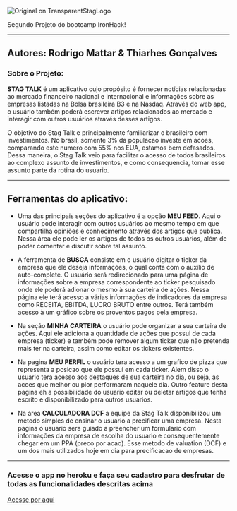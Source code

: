 ![Original on TransparentStagLogo](https://user-images.githubusercontent.com/49764647/110209369-f19a8180-7e6a-11eb-9ecd-2d809050ba8b.png)

Segundo Projeto do bootcamp IronHack!

---

## Autores: Rodrigo Mattar & Thiarhes Gonçalves

### Sobre o Projeto:

**STAG TALK** é um aplicativo cujo propósito é fornecer notícias relacionadas ao mercado financeiro nacional e internacional e informações sobre as empresas listadas na Bolsa brasileira B3 e na Nasdaq. Através do web app, o usuário também poderá escrever artigos relacionados ao mercado e interagir com outros usuários através desses artigos.  

O objetivo do Stag Talk e principalmente familiarizar o brasileiro com investimentos. No brasil, somente 3% da populacao investe em acoes, comparando este numero com 55% nos EUA, estamos bem defasados. Dessa maneira, o Stag Talk veio para facilitar o acesso de todos brasileiros ao complexo assunto de investimentos, e como consequencia, tornar esse assunto parte da rotina do usuario.

---

## Ferramentas do aplicativo:

- Uma das principais seções do aplicativo é a opção **MEU FEED**. Aqui o usuário pode interagir com outros usuários ao mesmo tempo em que compartilha opiniões e conhecimento através dos artigos que publica. Nessa área ele pode ler os artigos de todos os outros usuários, além de poder comentar e discutir sobre tal assunto.

- A ferramenta de **BUSCA** consiste em o usuário digitar o ticker da empresa que ele deseja informações, o qual conta com o auxílio de auto-complete. O usuário será redirecionado para uma página de informações sobre a empresa correspondente ao ticker pesquisado onde ele poderá adionar o mesmo à sua carteira de ações. Nessa página ele terá acesso a várias informações de indicadores da empresa como RECEITA, EBITDA, LUCRO BRUTO entre outros. Terá também acesso à um gráfico sobre os proventos pagos pela empresa.

- Na seção **MINHA CARTEIRA**  o usuário pode organizar a sua carteira de ações. Aqui ele adiciona a quantidade de ações que possui de cada empresa (ticker) e também pode remover algum ticker que não pretenda mais ter na carteira, assim como editar os tickers existentes. 

- Na pagina **MEU PERFIL** o usuário tera acesso a um grafico de pizza que representa a posicao que ele possui em cada ticker. Alem disso o usuario tera acesso aos destaques de sua carteira no dia, ou seja, as acoes que melhor ou pior performaram naquele dia. Outro feature desta pagina eh a possibilidade do usuario editar ou deletar artigos que tenha escrito e disponibilizado para outros usuarios. 

- Na área **CALCULADORA DCF** a equipe da Stag Talk disponibilizou um metodo simples de ensinar o usuario a precificar uma empresa. Nesta pagina o usuario sera guiado a preencher um formulario com informações da empresa de escolha do usuario e consequentemente chegar em um PPA (preco por acao). Esse metodo de valuation (DCF) e um dos mais utilizados hoje em dia para precificacao de empresas. 

---

### Acesse o app no heroku e faça seu cadastro para desfrutar de todas as funcionalidades descritas acima

[Acesse por aqui](https://stag-iron-m2.herokuapp.com/)


